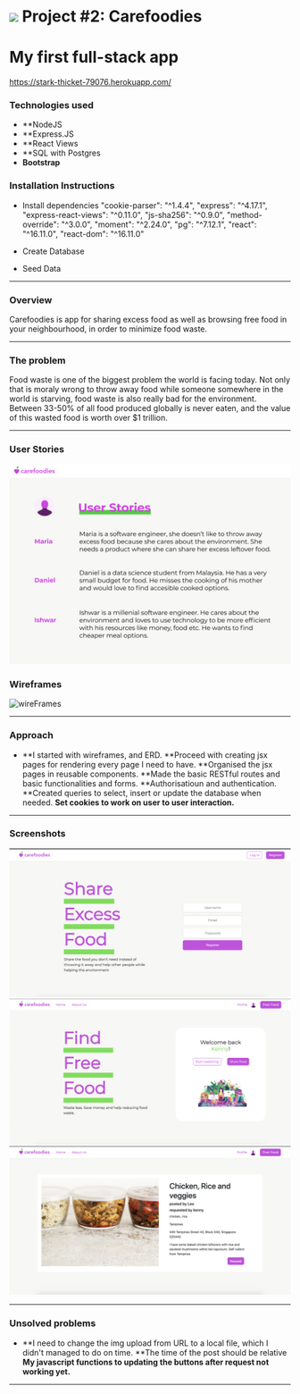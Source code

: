 # ![](https://ga-dash.s3.amazonaws.com/production/assets/logo-9f88ae6c9c3871690e33280fcf557f33.png) Project #2: Carefoodies

# My first full-stack app 
https://stark-thicket-79076.herokuapp.com/

### Technologies used

* **NodeJS
* **Express.JS
* **React Views
* **SQL with Postgres
* **Bootstrap**

### Installation Instructions

* Install dependencies
    "cookie-parser": "^1.4.4",
    "express": "^4.17.1",
    "express-react-views": "^0.11.0",
    "js-sha256": "^0.9.0",
    "method-override": "^3.0.0",
    "moment": "^2.24.0",
    "pg": "^7.12.1",
    "react": "^16.11.0",
    "react-dom": "^16.11.0"

* Create Database
* Seed Data
---

### Overview

Carefoodies is app for sharing excess food as well as browsing free food in your neighbourhood, in order to minimize food waste. 

---
### The problem

Food waste is one of the biggest problem the world is facing today. Not only that is moraly wrong to throw away food while someone somewhere in the world is starving, food waste is also really bad for the environment. Between 33-50% of all food produced globally is never eaten, and the value of this wasted food is worth over $1 trillion. 

---
### User Stories

![wireFrames](https://github.com/mau-dev/Carefoodies/blob/master/user-stories.png)


### Wireframes

![wireFrames](https://github.com/mau-dev/Carefoodies/blob/master/wireframes.png)

---

### Approach

* **I started with wireframes, and ERD.
 **Proceed with creating jsx pages for rendering every page I need to have.
 **Organised the jsx pages in reusable components.
 **Made the basic RESTful routes and basic functionalities and forms.
 **Authorisatioun and authentication. 
 **Created queries to select, insert or update the database when needed.
 **Set cookies to work on user to user interaction.**

---

### Screenshots

![wireFrames](https://github.com/mau-dev/Carefoodies/blob/master/landing-page.png)
![wireFrames](https://github.com/mau-dev/Carefoodies/blob/master/welcome-page.png)
![wireFrames](https://github.com/mau-dev/Carefoodies/blob/master/single-post.png)


---

### Unsolved problems

* **I need to change the img upload from URL to a local file, which I didn't managed to do on time.
**The time of the post should be relative
**My javascript functions to updating the buttons after request not working yet.**

---